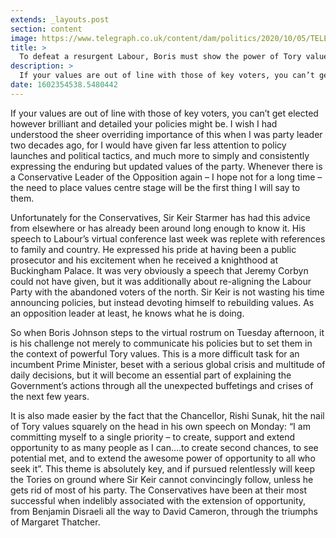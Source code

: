 ```yaml
--- 
extends: _layouts.post 
section: content 
image: https://www.telegraph.co.uk/content/dam/politics/2020/10/05/TELEMMGLPICT000240325262_trans_NvBQzQNjv4BqO65TkrT7BriBrd3fK6VEgzFCz-CXoLiAuLtBSY0KYYg.jpeg?impolicy=logo-overlay 
title: > 
  To defeat a resurgent Labour, Boris must show the power of Tory values 
description: > 
  If your values are out of line with those of key voters, you can’t get elected however brilliant and detailed your policies might be.Unfortunately for the Conservatives, Sir Keir Starmer has had this advice from elsewhere or has already been around long enough to know it.Sir Keir is not wasting his time announcing policies, but instead devoting himself to rebuilding values.So when Boris Johnson steps to the virtual rostrum on Tuesday afternoon, it is his challenge not merely to communicate his policies but to set them in the context of powerful Tory values.This theme is absolutely key, and if pursued relentlessly will keep the Tories on ground where Sir Keir cannot convincingly follow, unless he gets rid of most of his party. 
date: 1602354538.5480442 
--- 
```

If your values are out of line with those of key voters, you can’t get elected however brilliant and detailed your policies might be. I wish I had understood the sheer overriding importance of this when I was party leader two decades ago, for I would have given far less attention to policy launches and political tactics, and much more to simply and consistently expressing the enduring but updated values of the party. Whenever there is a Conservative Leader of the Opposition again – I hope not for a long time – the need to place values centre stage will be the first thing I will say to them.

Unfortunately for the Conservatives, Sir Keir Starmer has had this advice from elsewhere or has already been around long enough to know it. His speech to Labour’s virtual conference last week was replete with references to family and country. He expressed his pride at having been a public prosecutor and his excitement when he received a knighthood at Buckingham Palace. It was very obviously a speech that Jeremy Corbyn could not have given, but it was additionally about re-aligning the Labour Party with the abandoned voters of the north. Sir Keir is not wasting his time announcing policies, but instead devoting himself to rebuilding values. As an opposition leader at least, he knows what he is doing.

So when Boris Johnson steps to the virtual rostrum on Tuesday afternoon, it is his challenge not merely to communicate his policies but to set them in the context of powerful Tory values. This is a more difficult task for an incumbent Prime Minister, beset with a serious global crisis and multitude of daily decisions, but it will become an essential part of explaining the Government’s actions through all the unexpected buffetings and crises of the next few years.

It is also made easier by the fact that the Chancellor, Rishi Sunak, hit the nail of Tory values squarely on the head in his own speech on Monday: “I am committing myself to a single priority – to create, support and extend opportunity to as many people as I can….to create second chances, to see potential met, and to extend the awesome power of opportunity to all who seek it”. This theme is absolutely key, and if pursued relentlessly will keep the Tories on ground where Sir Keir cannot convincingly follow, unless he gets rid of most of his party. The Conservatives have been at their most successful when indelibly associated with the extension of opportunity, from Benjamin Disraeli all the way to David Cameron, through the triumphs of Margaret Thatcher.